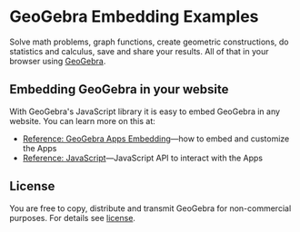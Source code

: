 # GeoGebra Embedding Examples
Solve math problems, graph functions, create geometric constructions, do statistics and calculus, save and share your results.
All of that in your browser using [GeoGebra](http://www.geogebra.org/classic).

## Embedding GeoGebra in your website
With GeoGebra's JavaScript library it is easy to embed GeoGebra in any website. You can learn more on this at:
- [Reference: GeoGebra Apps Embedding](https://www.geogebra.org/manual/en/Reference:GeoGebra_Apps_Embedding)&mdash;how to embed and customize the Apps
- [Reference: JavaScript](https://www.geogebra.org/manual/en/Reference:JavaScript)&mdash;JavaScript API to interact with the Apps

## License
You are free to copy, distribute and transmit GeoGebra for non-commercial purposes. For details see [license](https://www.geogebra.org/license).
